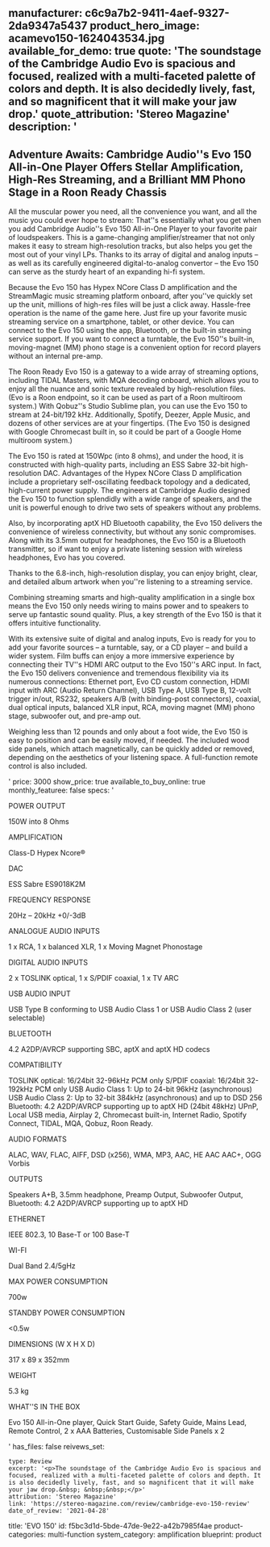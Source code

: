 manufacturer: c6c9a7b2-9411-4aef-9327-2da9347a5437
product_hero_image: acamevo150-1624043534.jpg
available_for_demo: true
quote: 'The soundstage of the Cambridge Audio Evo is spacious and focused, realized with a multi-faceted palette of colors and depth. It is also decidedly lively, fast, and so magnificent that it will make your jaw drop.'
quote_attribution: 'Stereo Magazine'
description: '<h2>Adventure Awaits: Cambridge Audio''s Evo 150 All-in-One Player Offers Stellar Amplification, High-Res Streaming, and a Brilliant MM Phono Stage in a Roon Ready Chassis</h2><p>All the muscular power you need, all the convenience you want, and all the music you could ever hope to stream: That''s essentially what you get when you add Cambridge Audio''s Evo 150 All-in-One Player to your favorite pair of loudspeakers. This is a game-changing amplifier/streamer that not only makes it easy to stream high-resolution tracks, but also helps you get the most out of your vinyl LPs. Thanks to its array of digital and analog inputs – as well as its carefully engineered digital-to-analog convertor – the Evo 150 can serve as the sturdy heart of an expanding hi-fi system.</p><p>Because the Evo 150 has Hypex NCore Class D amplification and the StreamMagic music streaming platform onboard, after you''ve quickly set up the unit, millions of high-res files will be just a click away. Hassle-free operation is the name of the game here. Just fire up your favorite music streaming service on a smartphone, tablet, or other device. You can connect to the Evo 150 using the app, Bluetooth, or the built-in streaming service support. If you want to connect a turntable, the Evo 150''s built-in, moving-magnet (MM) phono stage is a convenient option for record players without an internal pre-amp.</p><p>The Roon Ready Evo 150 is a gateway to a wide array of streaming options, including TIDAL Masters, with MQA decoding onboard, which allows you to enjoy all the nuance and sonic texture revealed by high-resolution files. (Evo is a Roon endpoint, so it can be used as part of a Roon multiroom system.) With Qobuz''s Studio Sublime plan, you can use the Evo 150 to stream at 24-bit/192 kHz. Additionally, Spotify, Deezer, Apple Music, and dozens of other services are at your fingertips. (The Evo 150 is designed with Google Chromecast built in, so it could be part of a Google Home multiroom system.)</p><p>The Evo 150 is rated at 150Wpc (into 8 ohms), and under the hood, it is constructed with high-quality parts, including an ESS Sabre 32-bit high-resolution DAC. Advantages of the Hypex NCore Class D amplification include a proprietary self-oscillating feedback topology and a dedicated, high-current power supply. The engineers at Cambridge Audio designed the Evo 150 to function splendidly with a wide range of speakers, and the unit is powerful enough to drive two sets of speakers without any problems.</p><p>Also, by incorporating aptX HD Bluetooth capability, the Evo 150 delivers the convenience of wireless connectivity, but without any sonic compromises. Along with its 3.5mm output for headphones, the Evo 150 is a Bluetooth transmitter, so if want to enjoy a private listening session with wireless headphones, Evo has you covered.</p><p>Thanks to the 6.8-inch, high-resolution display, you can enjoy bright, clear, and detailed album artwork when you''re listening to a streaming service.</p><p>Combining streaming smarts and high-quality amplification in a single box means the Evo 150 only needs wiring to mains power and to speakers to serve up fantastic sound quality. Plus, a key strength of the Evo 150 is that it offers intuitive functionality.</p><p>With its extensive suite of digital and analog inputs, Evo is ready for you to add your favorite sources – a turntable, say, or a CD player – and build a wider system. Film buffs can enjoy a more immersive experience by connecting their TV''s HDMI ARC output to the Evo 150''s ARC input. In fact, the Evo 150 delivers convenience and tremendous flexibility via its numerous connections: Ethernet port, Evo CD custom connection, HDMI input with ARC (Audio Return Channel), USB Type A, USB Type B, 12-volt trigger in/out, RS232, speakers A/B (with binding-post connectors), coaxial, dual optical inputs, balanced XLR input, RCA, moving magnet (MM) phono stage, subwoofer out, and pre-amp out.</p><p>Weighing less than 12 pounds and only about a foot wide, the Evo 150 is easy to position and can be easily moved, if needed. The included wood side panels, which attach magnetically, can be quickly added or removed, depending on the aesthetics of your listening space. A full-function remote control is also included.</p>'
price: 3000
show_price: true
available_to_buy_online: true
monthly_featuree: false
specs: '<p>POWER OUTPUT</p><p>150W into 8 Ohms</p><p>AMPLIFICATION</p><p>Class-D Hypex Ncore®</p><p>DAC</p><p>ESS Sabre ES9018K2M</p><p>FREQUENCY RESPONSE</p><p>20Hz – 20kHz +0/-3dB</p><p>ANALOGUE AUDIO INPUTS</p><p>1 x RCA, 1 x balanced XLR, 1 x Moving Magnet Phonostage</p><p>DIGITAL AUDIO INPUTS</p><p>2 x TOSLINK optical, 1 x S/PDIF coaxial, 1 x TV ARC</p><p>USB AUDIO INPUT</p><p>USB Type B conforming to USB Audio Class 1 or USB Audio Class 2 (user selectable)</p><p>BLUETOOTH</p><p>4.2 A2DP/AVRCP supporting SBC, aptX and aptX HD codecs</p><p>COMPATIBILITY</p><p>TOSLINK optical: 16/24bit 32-96kHz PCM only S/PDIF coaxial: 16/24bit 32-192kHz PCM only USB Audio Class 1: Up to 24-bit 96kHz (asynchronous) USB Audio Class 2: Up to 32-bit 384kHz (asynchronous) and up to DSD 256 Bluetooth: 4.2 A2DP/AVRCP supporting up to aptX HD (24bit 48kHz) UPnP, Local USB media, Airplay 2, Chromecast built-in, Internet Radio, Spotify Connect, TIDAL, MQA, Qobuz, Roon Ready.</p><p>AUDIO FORMATS</p><p>ALAC, WAV, FLAC, AIFF, DSD (x256), WMA, MP3, AAC, HE AAC AAC+, OGG Vorbis</p><p>OUTPUTS</p><p>Speakers A+B, 3.5mm headphone, Preamp Output, Subwoofer Output, Bluetooth: 4.2 A2DP/AVRCP supporting up to aptX HD</p><p>ETHERNET</p><p>IEEE 802.3, 10 Base-T or 100 Base-T</p><p>WI-FI</p><p>Dual Band 2.4/5gHz</p><p>MAX POWER CONSUMPTION</p><p>700w</p><p>STANDBY POWER CONSUMPTION</p><p>&lt;0.5w</p><p>DIMENSIONS (W X H X D)</p><p>317 x 89 x 352mm</p><p>WEIGHT</p><p>5.3 kg</p><p>WHAT''S IN THE BOX</p><p>Evo 150 All-in-One player, Quick Start Guide, Safety Guide, Mains Lead, Remote Control, 2 x AAA Batteries, Customisable Side Panels x 2</p>'
has_files: false
reivews_set:
  -
    type: Review
    excerpt: '<p>The soundstage of the Cambridge Audio Evo is spacious and focused, realized with a multi-faceted palette of colors and depth. It is also decidedly lively, fast, and so magnificent that it will make your jaw drop.&nbsp; &nbsp;&nbsp;</p>'
    attribution: 'Stereo Magazine'
    link: 'https://stereo-magazine.com/review/cambridge-evo-150-review'
    date_of_review: '2021-04-28'
title: 'EVO 150'
id: f5bc3d1d-5bde-47de-9e22-a42b7985f4ae
product-categories: multi-function
system_category: amplification
blueprint: product
